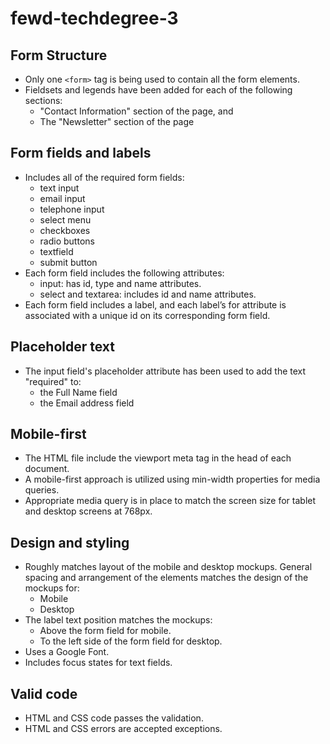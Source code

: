 # fewd-techdegree-3

## Form Structure

* Only one `<form>` tag is being used to contain all the form elements.
* Fieldsets and legends have been added for each of the following sections:
  * "Contact Information" section of the page, and
  * The "Newsletter" section of the page

## Form fields and labels

* Includes all of the required form fields:
  * text input
  * email input
  * telephone input
  * select menu
  * checkboxes
  * radio buttons
  * textfield
  * submit button
* Each form field includes the following attributes:
  * input: has id, type and name attributes.
  * select and textarea: includes id and name attributes.
* Each form field includes a label, and each label’s for attribute is associated with a unique id on its corresponding form field.

## Placeholder text

* The input field's placeholder attribute has been used to add the text "required" to:
  * the Full Name field
  * the Email address field

## Mobile-first

* The HTML file include the viewport meta tag in the head of each document.
* A mobile-first approach is utilized using min-width properties for media queries.
* Appropriate media query is in place to match the screen size for tablet and desktop screens at 768px.

## Design and styling

* Roughly matches layout of the mobile and desktop mockups. General spacing and arrangement of the elements matches the design of the mockups for:
  * Mobile
  * Desktop
* The label text position matches the mockups:
  * Above the form field for mobile.
  * To the left side of the form field for desktop.
* Uses a Google Font.
* Includes focus states for text fields.

## Valid code

* HTML and CSS code passes the validation.
* HTML and CSS errors are accepted exceptions.